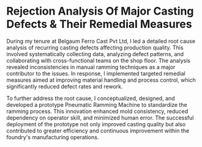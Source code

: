 # Rejection Analysis Of Major Casting Defects & Their Remedial Measures
During my tenure at Belgaum Ferro Cast Pvt Ltd, I led a detailed root cause analysis of recurring casting defects affecting production quality. This involved systematically collecting data, analyzing defect patterns, and collaborating with cross-functional teams on the shop floor. The analysis revealed inconsistencies in manual ramming techniques as a major contributor to the issues. In response, I implemented targeted remedial measures aimed at improving material handling and process control, which significantly reduced defect rates and rework.

To further address the root cause, I conceptualized, designed, and developed a prototype Pneumatic Ramming Machine to standardize the ramming process. This innovation enhanced mold consistency, reduced dependency on operator skill, and minimized human error. The successful deployment of the prototype not only improved casting quality but also contributed to greater efficiency and continuous improvement within the foundry's manufacturing operations.
